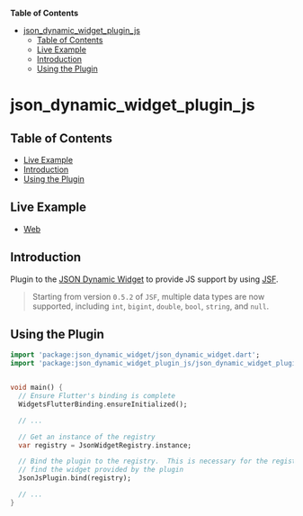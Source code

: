 <!-- START doctoc generated TOC please keep comment here to allow auto update -->
<!-- DON'T EDIT THIS SECTION, INSTEAD RE-RUN doctoc TO UPDATE -->
**Table of Contents**

- [json_dynamic_widget_plugin_js](#json_dynamic_widget_plugin_js)
  - [Table of Contents](#table-of-contents)
  - [Live Example](#live-example)
  - [Introduction](#introduction)
  - [Using the Plugin](#using-the-plugin)

<!-- END doctoc generated TOC please keep comment here to allow auto update -->

# json_dynamic_widget_plugin_js

## Table of Contents

* [Live Example](#live-example)
* [Introduction](#introduction)
* [Using the Plugin](#using-the-plugin)


## Live Example

* [Web](https://peiffer-innovations.github.io/json_dynamic_widget_plugin_js/web/index.html#/)


## Introduction

Plugin to the [JSON Dynamic Widget](https://peiffer-innovations.github.io/json_dynamic_widget) to provide JS support by using [JSF](https://github.com/moluopro/jsf).

> Starting from version `0.5.2` of `JSF`, multiple data types are now supported, including `int`, `bigint`, `double`, `bool`, `string`, and `null`.


## Using the Plugin

```dart
import 'package:json_dynamic_widget/json_dynamic_widget.dart';
import 'package:json_dynamic_widget_plugin_js/json_dynamic_widget_plugin_js.dart';


void main() {
  // Ensure Flutter's binding is complete
  WidgetsFlutterBinding.ensureInitialized();

  // ...

  // Get an instance of the registry
  var registry = JsonWidgetRegistry.instance;

  // Bind the plugin to the registry.  This is necessary for the registry to
  // find the widget provided by the plugin
  JsonJsPlugin.bind(registry);

  // ...
}

```